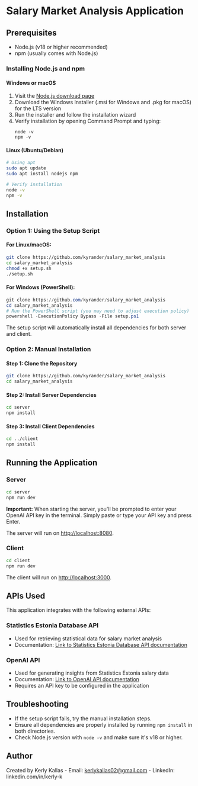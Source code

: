 # Salary Market Analysis Application

## Prerequisites
- Node.js (v18 or higher recommended)
- npm (usually comes with Node.js)

### Installing Node.js and npm

#### Windows or macOS
1. Visit the [Node.js download page](https://nodejs.org/en/download/)
2. Download the Windows Installer (.msi for Windows and .pkg for macOS) for the LTS version
3. Run the installer and follow the installation wizard
4. Verify installation by opening Command Prompt and typing:
   ```
   node -v
   npm -v
   ```

#### Linux (Ubuntu/Debian)
```bash
# Using apt
sudo apt update
sudo apt install nodejs npm

# Verify installation
node -v
npm -v
```

## Installation

### Option 1: Using the Setup Script

#### For Linux/macOS:
```bash
git clone https://github.com/kyrander/salary_market_analysis
cd salary_market_analysis
chmod +x setup.sh
./setup.sh
```

#### For Windows (PowerShell):
```powershell
git clone https://github.com/kyrander/salary_market_analysis
cd salary_market_analysis
# Run the PowerShell script (you may need to adjust execution policy)
powershell -ExecutionPolicy Bypass -File setup.ps1
```

The setup script will automatically install all dependencies for both server and client.

### Option 2: Manual Installation

#### Step 1: Clone the Repository
```bash
git clone https://github.com/kyrander/salary_market_analysis
cd salary_market_analysis
```

#### Step 2: Install Server Dependencies
```bash
cd server
npm install
```

#### Step 3: Install Client Dependencies
```bash
cd ../client
npm install
```

## Running the Application

### Server
```bash
cd server
npm run dev
```

**Important:** When starting the server, you'll be prompted to enter your OpenAI API key in the terminal. Simply paste or type your API key and press Enter.

The server will run on [http://localhost:8080](http://localhost:8080).

### Client
```bash
cd client
npm run dev
```

The client will run on [http://localhost:3000](http://localhost:3000).

## APIs Used
This application integrates with the following external APIs:

### Statistics Estonia Database API
- Used for retrieving statistical data for salary market analysis
- Documentation: [Link to Statistics Estonia Database API documentation](https://andmed.stat.ee/abi/api-juhend.pdf)

### OpenAI API
- Used for generating insights from Statistics Estonia salary data
- Documentation: [Link to OpenAI API documentation](https://platform.openai.com/docs/api-reference/introduction)
- Requires an API key to be configured in the application

## Troubleshooting
- If the setup script fails, try the manual installation steps.
- Ensure all dependencies are properly installed by running `npm install` in both directories.
- Check Node.js version with `node -v` and make sure it's v18 or higher.

## Author
Created by Kerly Kallas - Email: kerlykallas02@gmail.com - LinkedIn: linkedin.com/in/kerly-k